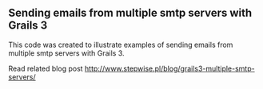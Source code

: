 ## Sending emails from multiple smtp servers with Grails 3

This code was created to illustrate examples of sending emails from multiple smtp servers with Grails 3.

Read related blog post http://www.stepwise.pl/blog/grails3-multiple-smtp-servers/
